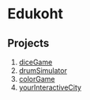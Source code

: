# Edukoht
## Projects
1. [diceGame](https://edukoht.github.io/diceGame/index.html)
2. [drumSimulator](https://edukoht.github.io/drumSimulator/index.html)
3. [colorGame](https://edukoht.github.io/colorGame/)
4. [yourInteractiveCity]()
